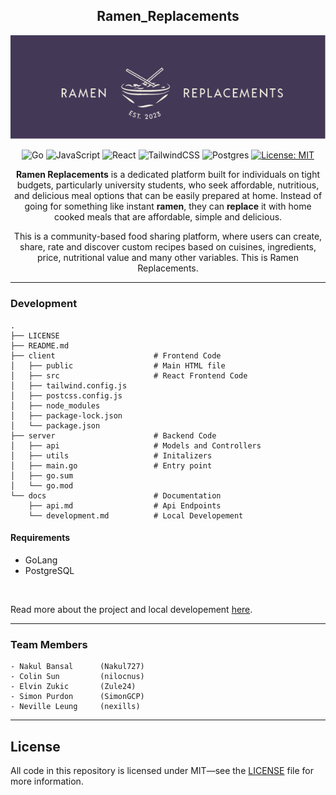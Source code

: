 <div align = "center">
    
## Ramen_Replacements

![Screenshot](https://github.com/Nakul727/Ramen_Replacements/blob/main/client/src/assets/Ramen%20Replacements%20Logo.png?raw=true)
    
![Go](https://img.shields.io/badge/go-%2300ADD8.svg?style=for-the-badge&logo=go&logoColor=white)
![JavaScript](https://img.shields.io/badge/javascript-%23323330.svg?style=for-the-badge&logo=javascript&logoColor=%23F7DF1E)
![React](https://img.shields.io/badge/react-%2320232a.svg?style=for-the-badge&logo=react&logoColor=%2361DAFB)
![TailwindCSS](https://img.shields.io/badge/tailwindcss-%2338B2AC.svg?style=for-the-badge&logo=tailwind-css&logoColor=white)
![Postgres](https://img.shields.io/badge/postgres-%23316192.svg?style=for-the-badge&logo=postgresql&logoColor=white)
[![License: MIT](https://img.shields.io/github/license/Ileriayo/markdown-badges?style=for-the-badge)](https://opensource.org/licenses/MIT)

**Ramen Replacements** is a dedicated platform built for individuals on tight budgets, particularly university students, who seek affordable, nutritious, and delicious meal options that can be easily prepared at home. Instead of going for something like instant **ramen**, they can **replace** it with home cooked meals that are affordable, simple and delicious. 

This is a community-based food sharing platform, where users can create, share, rate and discover custom recipes based on cuisines, ingredients, price, nutritional value and many other variables. This is Ramen Replacements.

</div>

---

### Development

```
.
├── LICENSE
├── README.md
├── client                      # Frontend Code
│   ├── public                  # Main HTML file
│   ├── src                     # React Frontend Code
│   ├── tailwind.config.js
│   ├── postcss.config.js
│   ├── node_modules
│   ├── package-lock.json
│   └── package.json
├── server                      # Backend Code
│   ├── api                     # Models and Controllers     
│   ├── utils                   # Initalizers
│   ├── main.go                 # Entry point
│   ├── go.sum
│   └── go.mod                 
└── docs                        # Documentation
    ├── api.md                  # Api Endpoints
    └── development.md          # Local Developement
```

#### Requirements

- GoLang
- PostgreSQL

</br>

Read more about the project and local developement [here](./docs/).

---

### Team Members
```
- Nakul Bansal      (Nakul727)
- Colin Sun         (nilocnus)                    
- Elvin Zukic       (Zule24)
- Simon Purdon      (SimonGCP)
- Neville Leung     (nexills)
```

---
## License

All code in this repository is licensed under MIT—see the [LICENSE](LICENSE) file for more information.
